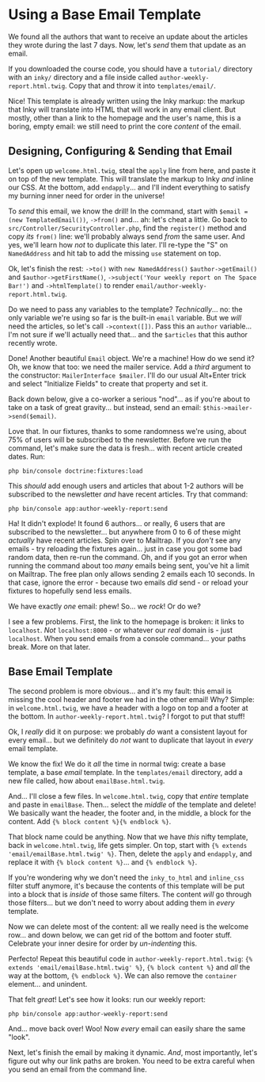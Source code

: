 # Using a Base Email Template

We found all the authors that want to receive an update about the articles
they wrote during the last 7 days. Now, let's *send* them that update as an email.

If you downloaded the course code, you should have a `tutorial/` directory with an
`inky/` directory and a file inside called `author-weekly-report.html.twig`. Copy
that and throw it into `templates/email/`.

Nice! This template is already written using the Inky markup: the markup that Inky
will translate into HTML that will work in any email client. But mostly, other
than a link to the homepage and the user's name, this is a boring, empty email:
we still need to print the core *content* of the email.

## Designing, Configuring & Sending that Email

Let's open up `welcome.html.twig`, steal the `apply` line from here, and paste it
on top of the new template. This will translate the markup to Inky *and* inline
our CSS. At the bottom, add `endapply`... and I'll indent everything to satisfy
my burning inner need for order in the universe!

To *send* this email, we know the drill! In the command, start with
`$email = (new TemplatedEmail())`, `->from()` and... ah: let's cheat a little.
Go back to `src/Controller/SecurityController.php`, find the `register()` method
and copy *its* `from()` line: we'll probably always send *from* the same user.
And yes, we'll learn how *not* to duplicate this later. I'll re-type the
"S" on `NamedAddress` and hit tab to add the missing `use` statement on top.

Ok, let's finish the rest: `->to()` with `new NamedAddress()`
`$author->getEmail()` and `$author->getFirstName()`,
`->subject('Your weekly report on The Space Bar!')` and
`->htmlTemplate()` to render `email/author-weekly-report.html.twig`.

Do we need to pass any variables to the template? *Technically*... no: the only
variable we're using so far is the built-in `email` variable. But we *will* need
the articles, so let's call `->context([])`. Pass this an `author` variable...
I'm not sure if we'll actually need that... and the `$articles` that this author
recently wrote.

Done! Another beautiful `Email` object. We're a machine! How do we send it? Oh,
we know that too: we need the mailer service. Add a *third* argument to the
constructor: `MailerInterface $mailer`. I'll do our usual Alt+Enter trick and
select "Initialize Fields" to create that property and set it.

Back down below, give a co-worker a serious "nod"... as if you're about to take
on a task of great gravity... but instead, send an email:
`$this->mailer->send($email)`.

Love that. In our fixtures, thanks to some randomness we're using, about 75% of
users will be subscribed to the newsletter. Before we run the command, let's make
sure the data is fresh... with recent article created dates. Run:

```terminal
php bin/console doctrine:fixtures:load
```

This *should* add enough users and articles that about 1-2 authors will be subscribed
to the newsletter *and* have recent articles. Try that command:

```terminal-silent
php bin/console app:author-weekly-report:send
```

Ha! It didn't explode! It found 6 authors... or really, 6 users that
are subscribed to the newsletter... but anywhere from 0 to 6 of these might
*actually* have recent articles. Spin over to Mailtrap. If you *don't* see any
emails - try reloading the fixtures again... just in case you got some bad random
data, then re-run the command. Oh, and if you got an error when running the command
about too *many* emails being sent, you've hit a limit on Mailtrap. The free plan
only allows sending 2 emails each 10 seconds. In that case, ignore the error - because
two emails *did* send - or reload your fixtures to hopefully send less emails.

We have exactly *one* email: phew! So... we *rock*! Or do we?

I see a few problems. First, the link to the homepage is broken: it links to
`localhost`. *Not* `localhost:8000` - or whatever our *real* domain is - just
`localhost`. When you send emails from a console command... your paths break.
More on that later.

## Base Email Template

The second problem is more obvious... and it's my fault: this email is missing
the cool header and footer we had in the other email! Why? Simple: in
`welcome.html.twig`, we have a header with a logo on top and a footer at the bottom.
In `author-weekly-report.html.twig`? I forgot to put that stuff!

Ok, I *really* did it on purpose: we probably *do* want a consistent layout for
every email... but we definitely do *not* want to duplicate that layout in *every*
email template.

We know the fix! We do it *all* the time in normal twig: create a base template,
a base *email* template. In the `templates/email` directory, add a new file
called, how about `emailBase.html.twig`.

And... I'll close a few files. In `welcome.html.twig`, copy that *entire* template
and paste in `emailBase`. Then... select the *middle* of the template and delete!
We basically want the header, the footer and, in the middle, a block for the
content. Add `{% block content %}{% endblock %}`.

That block name could be anything. Now that we have *this* nifty template, back
in `welcome.html.twig`, life gets simpler. On top, start with
`{% extends 'email/emailBase.html.twig' %}`. Then, delete the `apply` and `endapply`,
and replace it with `{% block content %}`... and `{% endblock %}`.

If you're wondering why we don't need the `inky_to_html` and `inline_css` filter
stuff anymore, it's because the contents of this template will be put into a block
that is *inside* of those same filters. The content *will* go through those filters...
but we don't need to worry about adding them in *every* template.

Now we can delete most of the content: all we really need is the welcome row...
and down below, we can get rid of the bottom and footer stuff. Celebrate
your inner desire for order by *un-indenting* this.

Perfecto! Repeat this beautiful code in `author-weekly-report.html.twig`:
`{% extends 'email/emailBase.html.twig' %}`, `{% block content %}` and *all* the
way at the bottom, `{% endblock %}`. We can also remove the `container` element...
and unindent.

That felt *great*! Let's see how it looks: run our weekly report:

```terminal-silent
php bin/console app:author-weekly-report:send
```

And... move back over! Woo! Now *every* email can easily share the same "look".

Next, let's finish the email by making it dynamic. *And*, most importantly, let's
figure out why our link paths are broken. You need to be extra careful when you
send an email from the command line.
